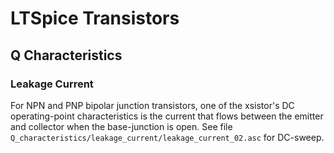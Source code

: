 # LTSpice Transistors
## Q Characteristics
### Leakage Current
For NPN and PNP bipolar junction transistors, one of the xsistor's DC operating-point characteristics is the current
that flows between the emitter and collector when the base-junction is open.
See file `Q_characteristics/leakage_current/leakage_current_02.asc` for DC-sweep.

